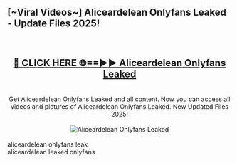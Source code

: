 <h2>[~Viral Videos~] Aliceardelean Onlyfans Leaked - Update Files 2025!</h2>
<br>
<div align="center">
<h2><a href="https://betterlinks.top/A2PfLJ" rel="nofollow">🔴 CLICK HERE 🌐==►► Aliceardelean Onlyfans Leaked</a></h2>
<br>
Get Aliceardelean Onlyfans Leaked and all content. Now you can access all videos and pictures of Aliceardelean Onlyfans Leaked. New Updated Files 2025!
<br>
<br>
<a href="https://betterlinks.top/A2PfLJ" rel="nofollow" data-target="animated-image.originalLink"><img src="https://i.ibb.co.com/WyWwxjT/player-gif2.gif" alt="Aliceardelean Onlyfans Leaked" style="max-width: 100%; display: inline-block;" data-target="animated-image.originalImage"></a>
</div>
<br>
aliceardelean onlyfans leak<br>
aliceardelean leaked onlyfans